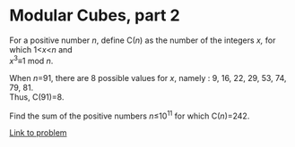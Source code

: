 # Modular Cubes, part 2

<p>
For a positive number <var>n</var>, define C(<var>n</var>) as the number of the integers <var>x,</var> for which 1&lt;<var>x</var>&lt;<var>n</var> and<br /><var>x</var><sup>3</sup>≡1 mod <var>n</var>.
</p>
<p>
When <var>n</var>=91, there are 8 possible values for <var>x</var>, namely : 9, 16, 22, 29, 53, 74, 79, 81.<br />
Thus, C(91)=8.</p>
<p>
Find the sum of the positive numbers <var>n</var>≤10<sup>11</sup> for which C(<var>n</var>)=242.</p>

[Link to problem](https://projecteuler.net/problem=272)
